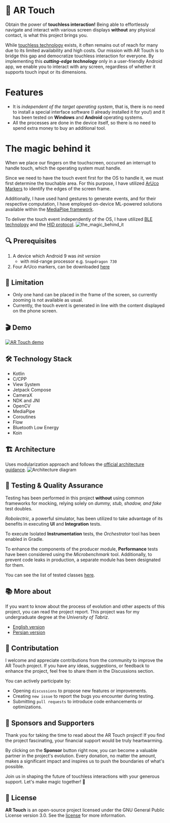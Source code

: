 # 🔮  AR Touch
Obtain the power of **touchless interaction!** Being able to effortlessly navigate and interact with various screen displays **without** any physical contact, is what this project brings you.

While [touchless technology](https://www.greetly.com/blog/what-is-touchless-technology) exists, it often remains out of reach for many due to its limited availability and high costs. 
Our mission with AR Touch is to bridge this gap and democratize touchless interaction for everyone.
By implementing this ***cutting-edge technology*** only in a user-friendly Android app, we enable you to interact with any screen,
regardless of whether it supports touch input or its dimensions.

# Features
- It is *independent of the target operating system*, that is, there is no need to install a special interface software (I already installed it for you!)
and it has been tested on **Windows** and **Android** operating systems.
- All the processes are done in the device itself, so there is no need to spend extra money to buy an additional tool.

# The magic behind it
When we place our fingers on the touchscreen, occurred an interrupt to handle touch, which the operating system must handle. 

Since we need to have the touch event first for the OS to handle it,
we must first determine the touchable area. For this purpose, I have utilized [ArUco Markers](https://docs.opencv.org/4.x/d5/dae/tutorial_aruco_detection.html) to identify the edges of the screen frame. 

Additionally, I have used hand gestures to generate events, and for their respective computation, I have employed on-device ML-powered solutions available within the [MediaPipe framework](https://developers.google.com/mediapipe).

To deliver the touch event independently of the OS, I have utilized [BLE technology](https://novelbits.io/bluetooth-low-energy-ble-complete-guide/) and the [HID protocol](https://en.wikipedia.org/wiki/Human_interface_device).
![the_magic_behind_it](https://github.com/ErfanSn/AR-Touch/assets/50053121/942d14c1-6978-4936-9c3a-63ee12119079)

## 🔍 Prerequisites
1. A device which Android 9 was *init version*
   - with mid-range processor e.g. `Snapdragon 730`
2. Four ArUco markers, can be downloaded [here](producer/markers)

## 🚫 Limitation
- Only one hand can be placed in the frame of the screen, so currently zooming is not available as usual.
- Currently, the touch event is generated in line with the content displayed on the phone screen.

## 🎬 Demo
[![AR Touch demo](https://github.com/ErfanSn/AR-Touch/assets/50053121/f0291658-a939-484b-9fe9-4301164bbd6c)](https://www.youtube.com/watch?v=woEX1JKgeAo)

## 🛠️ Technology Stack
- Kotlin
- C/CPP
- View System
- Jetpack Compose
- CameraX
- NDK and JNI
- OpenCV
- MediaPipe
- Coroutines
- Flow
- Bluetooth Low Energy
- Koin

## 🏗️ Architecture
Uses modularization approach and follows the [official architecture guidance](https://developer.android.com/topic/architecture).
![Architecture diagram](https://github.com/ErfanSn/AR-Touch/assets/50053121/64769121-c57a-441e-8fc5-fb70e7912c05)

## 🧪 Testing & Quality Assurance
Testing has been performed in this project **without** using common frameworks for mocking, relying solely on *dummy, stub, shadow, and fake* test doubles.

*Robolectric*, a powerful simulator, has been utilized to take advantage of its benefits in executing **UI** and **Integration** tests.

To execute Isolated **Instrumentation** tests, the *Orchestrator* tool has been enabled in Gradle.

To enhance the components of the producer module, **Performance** tests have been considered using the *Microbenchmark* tool. Additionally, to prevent code leaks in production, a separate module has been designated for them.

You can see the list of tested classes [here](https://github.com/ErfanSn/AR-Touch/issues/16).

## 📚 More about
If you want to know about the process of evolution and other aspects of this project, you can read the project report. 
This project was for my undergraduate degree at the *University of Tabriz*.
- [English version](https://docs.google.com/document/d/1ENNQMLADxYiPcoJ0-0cCe4P9LCgyyeuu/edit?usp=sharing&ouid=115301471611369797131&rtpof=true&sd=true)
- [Persian version](https://docs.google.com/document/d/1lADQhTCvIjpkDAU-ZE4bby3WU_DpsMjH/edit?usp=sharing&ouid=115301471611369797131&rtpof=true&sd=true)

## 🤝 Contributation
I welcome and appreciate contributions from the community to improve the AR Touch project. 
If you have any ideas, suggestions, or feedback to enhance the project, feel free to share them in the Discussions section. 

You can actively participate by:
- Opening `discussions` to propose new features or improvements.
- Creating `new issue` to report the bugs you encounter during testing.
- Submitting `pull requests` to introduce code enhancements or optimizations.

## 💖 Sponsors and Supporters 
Thank you for taking the time to read about the AR Touch project! If you find the project fascinating, your financial support would be truly heartwarming.

By clicking on the **Sponsor** button right now, you can become a valuable partner in the project's evolution. 
Every donation, no matter the amount, makes a significant impact and inspires us to push the boundaries of what's possible. 

Join us in shaping the future of touchless interactions with your generous support. Let's make magic together! 🌟

## 📜 License

**AR Touch** is an open-source project licensed under the GNU General Public License version 3.0. 
See the [license](LICENSE) for more information.
